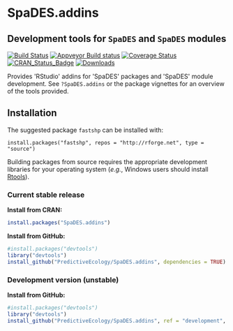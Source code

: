 # SpaDES.addins

## Development tools for `SpaDES` and `SpaDES` modules

[![Build Status](https://travis-ci.org/PredictiveEcology/SpaDES.addins.svg?branch=master)](https://travis-ci.org/PredictiveEcology/SpaDES.addins)
[![Appveyor Build status](https://ci.appveyor.com/api/projects/status/2fxqhgk6miv2fytd/branch/master?svg=true)](https://ci.appveyor.com/project/achubaty/SpaDES-addins/branch/master)
[![Coverage Status](https://coveralls.io/repos/github/PredictiveEcology/SpaDES.addins/badge.svg?branch=master)](https://coveralls.io/github/PredictiveEcology/SpaDES.addins?branch=master)
[![CRAN_Status_Badge](http://www.r-pkg.org/badges/version/SpaDES.addins)](https://cran.r-project.org/package=SpaDES.addins)
[![Downloads](http://cranlogs.r-pkg.org/badges/grand-total/SpaDES.addins)](https://cran.r-project.org/package=SpaDES.addins)

Provides 'RStudio' addins for 'SpaDES' packages and 'SpaDES' module development.
See `?SpaDES.addins` or the package vignettes for an overview of the tools provided.

## Installation

The suggested package `fastshp` can be installed with:

```{r}
install.packages("fastshp", repos = "http://rforge.net", type = "source")
```

Building packages from source requires the appropriate development libraries for your operating system (*e.g.*, Windows users should install [Rtools](https://cran.r-project.org/bin/windows/Rtools/)).

### Current stable release

**Install from CRAN:**

```r
install.packages("SpaDES.addins")
```

**Install from GitHub:**
    
```r
#install.packages("devtools")
library("devtools")
install_github("PredictiveEcology/SpaDES.addins", dependencies = TRUE) # stable
```

### Development version (unstable)

**Install from GitHub:**

```r
#install.packages("devtools")
library("devtools")
install_github("PredictiveEcology/SpaDES.addins", ref = "development", dependencies = TRUE) # unstable
```
